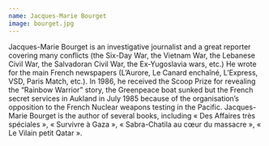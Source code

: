 ```yaml
---
name: Jacques-Marie Bourget
image: bourget.jpg
---
```

Jacques-Marie Bourget is an investigative journalist and a great reporter covering many conflicts (the Six-Day War, the Vietnam War, the Lebanese Civil War, the Salvadoran Civil War, the Ex-Yugoslavia wars, etc.) He wrote for the main French newspapers (L’Aurore, Le Canard enchaîné, L’Express, VSD, Paris Match, etc.). In 1986, he received the Scoop Prize for revealing the “Rainbow Warrior” story, the Greenpeace boat sunked but the French secret services in Aukland in July 1985 because of the organisation’s opposition to the French Nuclear weapons testing in the Pacific. Jacques-Marie Bourget is the author of several books, including « Des Affaires très spéciales », « Survivre à Gaza »,  « Sabra-Chatila au cœur du massacre », « Le Vilain petit Qatar ».